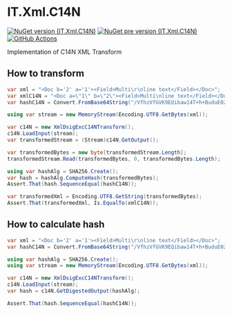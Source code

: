# IT.Xml.C14N
[![NuGet version (IT.Xml.C14N)](https://img.shields.io/nuget/v/IT.Xml.C14N.svg)](https://www.nuget.org/packages/IT.Xml.C14N)
[![NuGet pre version (IT.Xml.C14N)](https://img.shields.io/nuget/vpre/IT.Xml.C14N.svg)](https://www.nuget.org/packages/IT.Xml.C14N)
[![GitHub Actions](https://github.com/pairbit/IT.Xml.C14N/workflows/Build/badge.svg)](https://github.com/pairbit/IT.Xml.C14N/actions)

Implementation of C14N XML Transform

## How to transform

```csharp
var xml = "<Doc b='2' a='1'><Field>Multi\r\nline text</Field></Doc>";
var xmlC14N = "<Doc a=\"1\" b=\"2\"><Field>Multi\nline text</Field></Doc>";
var hashC14N = Convert.FromBase64String("/VfhzVfGVK9EQibaw14T+h+BuduE02JYxobW1T+0fRo=");

using var stream = new MemoryStream(Encoding.UTF8.GetBytes(xml));

var c14N = new XmlDsigExcC14NTransform();
c14N.LoadInput(stream);
var transformedStream = (Stream)c14N.GetOutput();

var transformedBytes = new byte[transformedStream.Length];
transformedStream.Read(transformedBytes, 0, transformedBytes.Length);

using var hashAlg = SHA256.Create();
var hash = hashAlg.ComputeHash(transformedBytes);
Assert.That(hash.SequenceEqual(hashC14N));

var transformedXml = Encoding.UTF8.GetString(transformedBytes);
Assert.That(transformedXml, Is.EqualTo(xmlC14N));
```

## How to calculate hash

```csharp
var xml = "<Doc b='2' a='1'><Field>Multi\r\nline text</Field></Doc>";
var hashC14N = Convert.FromBase64String("/VfhzVfGVK9EQibaw14T+h+BuduE02JYxobW1T+0fRo=");

using var hashAlg = SHA256.Create();
using var stream = new MemoryStream(Encoding.UTF8.GetBytes(xml));

var c14N = new XmlDsigExcC14NTransform();
c14N.LoadInput(stream);
var hash = c14N.GetDigestedOutput(hashAlg);

Assert.That(hash.SequenceEqual(hashC14N));
```
